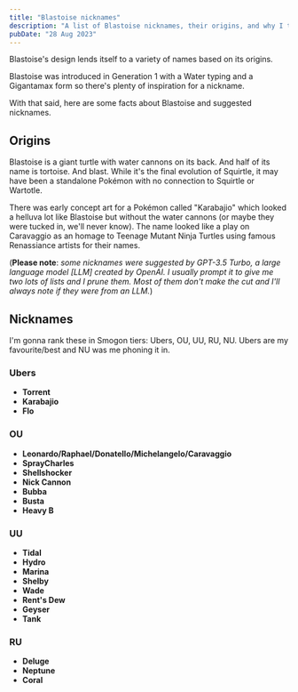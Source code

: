 ```yaml
---
title: "Blastoise nicknames"
description: "A list of Blastoise nicknames, their origins, and why I think they're cool."
pubDate: "28 Aug 2023"
---
```


Blastoise's design lends itself to a variety of names based on its origins.

Blastoise was introduced in Generation 1 with a Water typing and a Gigantamax form so there's plenty of inspiration for a nickname.

With that said, here are some facts about Blastoise and suggested nicknames.

## Origins

Blastoise is a giant turtle with water cannons on its back. And half of its name is tortoise. And blast. While it's the final evolution of Squirtle, it may have been a standalone Pokémon with no connection to Squirtle or Wartotle.  

There was early concept art for a Pokémon called "Karabajio" which looked a helluva lot like Blastoise but without the water cannons (or maybe they were tucked in, we'll never know). The name looked like a play on Caravaggio as an homage to Teenage Mutant Ninja Turtles using famous Renassiance artists for their names.

(**Please note**: *some nicknames were suggested by GPT-3.5 Turbo, a large language model [LLM] created by OpenAI. I usually prompt it to give me two lots of lists and I prune them. Most of them don't make the cut and I'll always note if they were from an LLM.*)

## Nicknames

I'm gonna rank these in Smogon tiers: Ubers, OU, UU, RU, NU. Ubers are my favourite/best and NU was me phoning it in.

### Ubers

* **Torrent**
* **Karabajio**
* **Flo**

### OU

* **Leonardo/Raphael/Donatello/Michelangelo/Caravaggio**
* **SprayCharles**
* **Shellshocker**
* **Nick Cannon**
* **Bubba**
* **Busta**
* **Heavy B**

### UU

* **Tidal**
* **Hydro**
* **Marina**
* **Shelby**
* **Wade**
* **Rent's Dew**
* **Geyser**
* **Tank**

### RU

* **Deluge**
* **Neptune**
* **Coral**